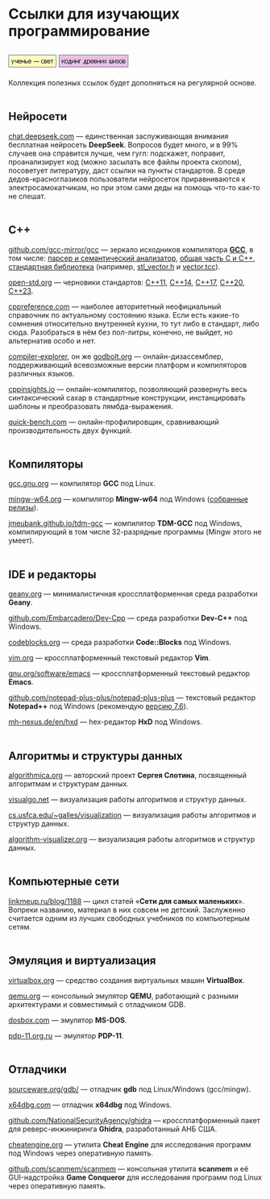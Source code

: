# Ссылки для изучающих программирование

[![image](../../../data/tags/education/tag_education.png)](../../../data/tags/education)
[![image](../../../data/tags/cpp/tag_cpp.png)](../../../data/tags/cpp)
-----

Коллекция полезных ссылок будет дополняться на регулярной основе.
<br><br>

## Нейросети

[chat.deepseek.com](https://chat.deepseek.com/) — единственная заслуживающая внимания бесплатная нейросеть **DeepSeek**. Вопросов будет много, и в 99% случаев она справится лучше, чем гугл: подскажет, поправит, проанализирует код (можно засылать все файлы проекта скопом), посоветует литературу, даст ссылки на пункты стандартов. В среде дедов-красноглазиков пользователи нейросеток приравниваются к электросамокатчикам, но при этом сами деды на помощь что-то как-то не спешат.
<br><br>

## C++

[github.com/gcc-mirror/gcc](https://github.com/gcc-mirror/gcc) — зеркало исходников компилятора [**GCC**](https://gcc.gnu.org/), в том числе: [парсер и семантический анализатор](https://github.com/gcc-mirror/gcc/tree/master/gcc/cp), [общая часть C и C++](https://github.com/gcc-mirror/gcc/tree/master/gcc/c-family), [стандартная библиотека](https://github.com/gcc-mirror/gcc/tree/master/libstdc++-v3) (например, [stl_vector.h](https://github.com/gcc-mirror/gcc/blob/master/libstdc++-v3/include/bits/stl_vector.h) и [vector.tcc](https://github.com/gcc-mirror/gcc/blob/master/libstdc++-v3/include/bits/vector.tcc)).

[open-std.org](https://open-std.org/) — черновики стандартов: [C++11](https://www.open-std.org/jtc1/sc22/wg21/docs/papers/2012/n3337.pdf), [C++14](https://www.open-std.org/jtc1/sc22/wg21/docs/papers/2014/n4296.pdf), [C++17](https://www.open-std.org/jtc1/sc22/wg21/docs/papers/2017/n4659.pdf), [C++20](https://www.open-std.org/jtc1/sc22/wg21/docs/papers/2020/n4861.pdf), [C++23](https://www.open-std.org/jtc1/sc22/wg21/docs/papers/2023/n4950.pdf).

[cppreference.com](https://en.cppreference.com/w/) — наиболее авторитетный неофициальный справочник по актуальному состоянию языка. Если есть какие-то сомнения относительно внутренней кухни, то тут либо в стандарт, либо сюда. Разобраться в нём без пол-литры, конечно, не выйдет, но альтернатив особо и нет.

[compiler-explorer](https://compiler-explorer.com/), он же [godbolt.org](https://godbolt.org/) — онлайн-дизассемблер, поддерживающий всевозможные версии платформ и компиляторов различных языков.

[cppinsights.io](https://cppinsights.io/) — онлайн-компилятор, позволяющий развернуть весь синтаксический сахар в стандартные конструкции, инстанцировать шаблоны и преобразовать лямбда-выражения.

[quick-bench.com](https://quick-bench.com/) — онлайн-профилировщик, сравнивающий производительность двух функций.
<br><br>

## Компиляторы

[gcc.gnu.org](https://gcc.gnu.org/) — компилятор **GCC** под Linux.

[mingw-w64.org](https://www.mingw-w64.org/) — компилятор **Mingw-w64** под Windows ([собранные релизы](https://github.com/niXman/mingw-builds-binaries)).

[jmeubank.github.io/tdm-gcc](https://jmeubank.github.io/tdm-gcc/) — компилятор **TDM-GCC** под Windows, компилирующий в том числе 32-разрядные программы (Mingw этого не умеет).
<br><br>

## IDE и редакторы

[geany.org](https://geany.org/) — минималистичная кроссплатформенная среда разработки **Geany**.

[github.com/Embarcadero/Dev-Cpp](https://github.com/Embarcadero/Dev-Cpp) — среда разработки **Dev-C++** под Windows.

[codeblocks.org](https://www.codeblocks.org/) — среда разработки **Code::Blocks** под Windows.

[vim.org](https://www.vim.org/) — кроссплатформенный текстовый редактор **Vim**.

[gnu.org/software/emacs](https://www.gnu.org/software/emacs/) — кроссплатформенный текстовый редактор **Emacs**.

[github.com/notepad-plus-plus/notepad-plus-plus](https://github.com/notepad-plus-plus/notepad-plus-plus) — текстовый редактор **Notepad++** под Windows (рекомендую [версию 7.6](https://download.notepad-plus-plus.org/repository/7.x/7.6/)).

[mh-nexus.de/en/hxd](https://mh-nexus.de/en/hxd/) — hex-редактор **HxD** под Windows.
<br><br>

## Алгоритмы и структуры данных

[algorithmica.org](https://ru.algorithmica.org/) — авторский проект **Сергея Слотина**, посвященный алгоритмам и структурам данных.

[visualgo.net](https://visualgo.net/en) — визуализация работы алгоритмов и структур данных.

[cs.usfca.edu/~galles/visualization](https://www.cs.usfca.edu/~galles/visualization/) — визуализация работы алгоритмов и структур данных.

[algorithm-visualizer.org](https://algorithm-visualizer.org/) — визуализация работы алгоритмов и структур данных.
<br><br>

## Компьютерные сети

[linkmeup.ru/blog/1188](https://linkmeup.ru/blog/1188/) — цикл статей «**Сети для самых маленьких**». Вопреки названию, материал в них совсем не детский. Заслуженно считается одним из лучших свободных учебников по компьютерным сетям.
<br><br>

## Эмуляция и виртуализация

[virtualbox.org](https://www.virtualbox.org/) —  средство создания виртуальных машин **VirtualBox**.

[qemu.org](https://www.qemu.org/) — консольный эмулятор **QEMU**, работающий с разными архитектурами и совместимый с отладчиком GDB.

[dosbox.com](https://www.dosbox.com/) — эмулятор **MS-DOS**.

[pdp-11.org.ru](https://pdp-11.org.ru/) — эмулятор **PDP-11**.
<br><br>

## Отладчики

[sourceware.org/gdb/](https://www.sourceware.org/gdb/) — отладчик **gdb** под Linux/Windows (gcc/mingw).

[x64dbg.com](https://x64dbg.com/) — отладчик **x64dbg** под Windows.

[github.com/NationalSecurityAgency/ghidra](https://github.com/NationalSecurityAgency/ghidra) — кроссплатформенный пакет для реверс-инжиниринга **Ghidra**, разработанный АНБ США.

[cheatengine.org](https://www.cheatengine.org/) — утилита **Cheat Engine** для исследования программ под Windows через оперативную память.

[github.com/scanmem/scanmem](https://github.com/scanmem/scanmem) — консольная утилита **scanmem** и её GUI-надстройка **Game Conqueror** для исследования программ под Linux через оперативную память.
